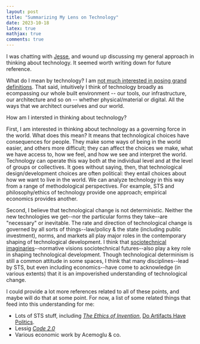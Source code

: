 ```yaml
---
layout: post 
title: "Summarizing My Lens on Technology" 
date: 2023-10-18
latex: true 
mathjax: true
comments: true
---
```


I was chatting with [Jesse](https://jessecallahanbryant.substack.com/), and wound up discussing my general approach in thinking about technology. It seemed worth writing down for future reference. 

What do I mean by technology? I am [not much interested in posing grand definitions](https://jeffreyfossett.com/2021/09/20/philosophy-of-tech-sts-universalism.html). That said, intuitively I think of technology broadly as ecompassing our whole built environment -- our tools, our infrastructure, our architecture and so on -- whether physical/material or digital. All the ways that we architect ourselves and our world. 

How am I intersted in thinking about technology? 

First, I am interested in thinking about technology as a governing force in the world. What does this mean? It means that technological choices have consequences for people. They make some ways of being in the world easier, and others more difficult; they can affect the choices we make, what we have access to, how we feel, and how we see and interpret the world. Technology can operate this way both at the individual level and at the level of groups or collectives. It goes without saying, then, that technological design/development choices are often political: they entail choices about how we want to live in the world. We can analyze technology in this way from a range of methodological perspectives. For example, STS and philosophy/ethics of technology provide one approach; empirical economics provides another.  

Second, I believe that technological change is not deterministic. Neither the new technologies we get--nor the particular forms they take--are "necessary" or inevitable. The rate and direction of technological change is governed by all sorts of things--law/policy & the state (including public investment), norms, and markets all play major roles in the contemporary shaping of technological development. I think that [sociotechnical imaginaries](https://sts.hks.harvard.edu/research/platforms/imaginaries/imaginaries-faqs/)--normative visions sociotechnical futures--also play a key role in shaping technological development. Though technological determinism is still a common attitude in some spaces, I think that many disciplines--lead by STS, but even including economics--have come to acknowledge (in various extents) that it is an impoverished understanding of technological change. 

I could provide a lot more references related to all of these points, and maybe will do that at some point. For now, a list of some related things that feed into this understanding for me: 

* Lots of STS stuff, including [*The Ethics of Invention*](https://www.amazon.com/Ethics-Invention-Technology-Human-Future/dp/039307899X), [Do Artifacts Have Politics](https://www.jstor.org/stable/20024652). 
* Lessig [*Code 2.0*](https://en.wikipedia.org/wiki/Code:_Version_2.0)
* Various economic work by Acemoglu & co. 
